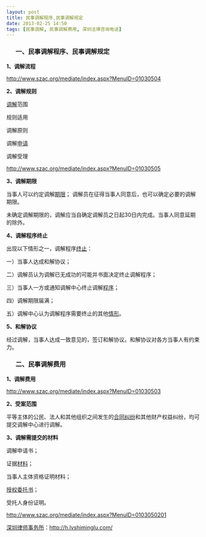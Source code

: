 ```yaml
---
layout: post
title: 民事调解程序,民事调解规定
date: 2013-02-25 14:50
tags: [民事调解, 民事调解费用, 深圳法律咨询电话]
---
```

<ol>
<h3>一、民事调解程序、民事调解规定</h3>
</ol>
<strong>1、调解流程</strong>

http://www.szac.org/mediate/index.aspx?MenuID=01030504

<strong>2、调解规则</strong>

<a href="http://h.lvshiminglu.com/law/646.html">调解</a>范围

规则适用

调解原则

调解<a href="http://h.lvshiminglu.com/law/647.html">申请</a>

调解受理

http://www.szac.org/mediate/index.aspx?MenuID=01030505

<strong>3、调解期限</strong>

当事人可以约定调解<a href="http://h.lvshiminglu.com/law/124.html">期限</a>； 调解员在征得当事人同意后，也可以确定必要的调解期限。

未确定调解期限的，调解应当自确定调解员之日起30日内完成。当事人同意延期的除外。

<strong>4、调解程序终止</strong>

出现以下情形之一，调解程序<a href="http://h.lvshiminglu.com/law/715.html">终止</a>：

一）当事人达成和解协议；

二）调解员认为调解已无成功的可能并书面决定终止调解程序；

三）当事人一方或通知调解中心终止调解<a href="http://h.lvshiminglu.com/law/664.html">程序</a>；

四）调解期限届满；

五）调解中心认为调解程序需要终止的其他<a href="http://h.lvshiminglu.com/law/245.html">情形</a>。

<strong>5、和解协议</strong>

经过调解，当事人达成一致意见的，签订和解协议。和解协议对各方当事人有约束力。
<ol>
<h3>二、民事调解费用</h3>
</ol>
<strong>1、调解费用</strong>

http://www.szac.org/mediate/index.aspx?MenuID=01030503

<strong>2、受案范围</strong>

平等主体的公民、法人和其他组织之间发生的<a href="http://h.lvshiminglu.com/law/category/contract">合同纠纷</a>和其他财产权益纠纷，均可提交调解中心进行调解。

<strong>3、调解需提交的材料</strong>

调解申请书；

证据<a href="http://h.lvshiminglu.com/law/154.html">材料</a>；

当事人主体资格证明材料；

<a href="http://h.lvshiminglu.com/law/122.html">授权委托书</a>；

受托人身份证明。

http://www.szac.org/mediate/index.aspx?MenuID=0103050201

<a href="http://h.lvshiminglu.com/">深圳律师事务所</a>：<a href="http://h.lvshiminglu.com/">http://h.lvshiminglu.com/</a>

